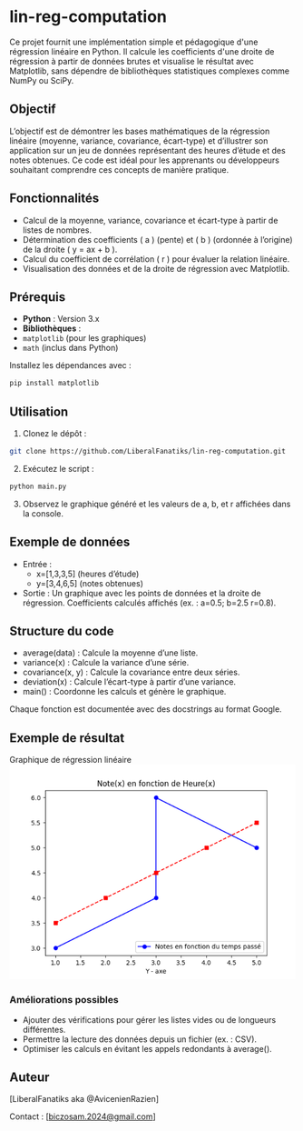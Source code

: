 # lin-reg-computation
Ce projet fournit une implémentation simple et pédagogique d'une régression linéaire en Python. Il calcule les coefficients d'une droite de régression à partir de données brutes et visualise le résultat avec Matplotlib, sans dépendre de bibliothèques statistiques complexes comme NumPy ou SciPy.

## Objectif
L’objectif est de démontrer les bases mathématiques de la régression linéaire (moyenne, variance, covariance, écart-type) et d’illustrer son application sur un jeu de données représentant des heures d’étude et des notes obtenues. Ce code est idéal pour les apprenants ou développeurs souhaitant comprendre ces concepts de manière pratique.

## Fonctionnalités
- Calcul de la moyenne, variance, covariance et écart-type à partir de listes de nombres.
- Détermination des coefficients \( a \) (pente) et \( b \) (ordonnée à l’origine) de la droite \( y = ax + b \).
- Calcul du coefficient de corrélation \( r \) pour évaluer la relation linéaire.
- Visualisation des données et de la droite de régression avec Matplotlib.

## Prérequis
- **Python** : Version 3.x
- **Bibliothèques** :
- `matplotlib` (pour les graphiques)
- `math` (inclus dans Python)

Installez les dépendances avec :
```bash
pip install matplotlib
```

## Utilisation

1. Clonez le dépôt :
```bash
git clone https://github.com/LiberalFanatiks/lin-reg-computation.git
```

2. Exécutez le script :
```bash
python main.py
```

3. Observez le graphique généré et les valeurs de a, b, et r affichées dans la console.


## Exemple de données

- Entrée :
    - x=[1,3,3,5]
        (heures d’étude)
    - y=[3,4,6,5]
        (notes obtenues)
- Sortie :
    Un graphique avec les points de données et la droite de régression.
    Coefficients calculés affichés (ex. : a=0.5; b=2.5 r=0.8).

## Structure du code

- average(data) : Calcule la moyenne d’une liste.
- variance(x) : Calcule la variance d’une série.
- covariance(x, y) : Calcule la covariance entre deux séries.
- deviation(x) : Calcule l’écart-type à partir d’une variance.
- main() : Coordonne les calculs et génère le graphique.

Chaque fonction est documentée avec des docstrings au format Google.

## Exemple de résultat
Graphique de régression linéaire
![Graphique de régression linéaire](https://raw.githubusercontent.com/LiberalFanatiks/lin-reg-computation/refs/heads/main/graphique.png)

### Améliorations possibles

- Ajouter des vérifications pour gérer les listes vides ou de longueurs différentes.
- Permettre la lecture des données depuis un fichier (ex. : CSV).
- Optimiser les calculs en évitant les appels redondants à average().

## Auteur

[LiberalFanatiks aka @AvicenienRazien]

Contact : [biczosam.2024@gmail.com]